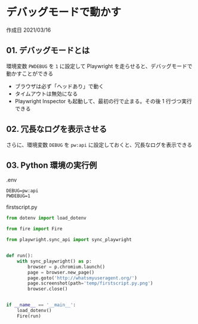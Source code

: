 # デバッグモードで動かす

作成日 2021/03/16

## 01. デバッグモードとは

環境変数 `PWDEBUG` を `1` に設定して Playwright を走らせると、デバッグモードで動かすことができる

- ブラウザは必ず「ヘッドあり」で動く
- タイムアウトは無効になる
- Playwright Inspector も起動して、最初の行で止まる。その後 1 行づつ実行できる

## 02. 冗長なログを表示させる

さらに、環境変数 `DEBUG` を `pw:api` に設定しておくと、冗長なログを表示できる

## 03. Python 環境の実行例

.env

```text
DEBUG=pw:api
PWDEBUG=1
```

firstscript.py

```python
from dotenv import load_dotenv

from fire import Fire

from playwright.sync_api import sync_playwright


def run():
    with sync_playwright() as p:
        browser = p.chromium.launch()
        page = browser.new_page()
        page.goto('http://whatsmyuseragent.org/')
        page.screenshot(path='temp/firstscript.py.png')
        browser.close()


if __name__ == '__main__':
    load_dotenv()
    Fire(run)
```
